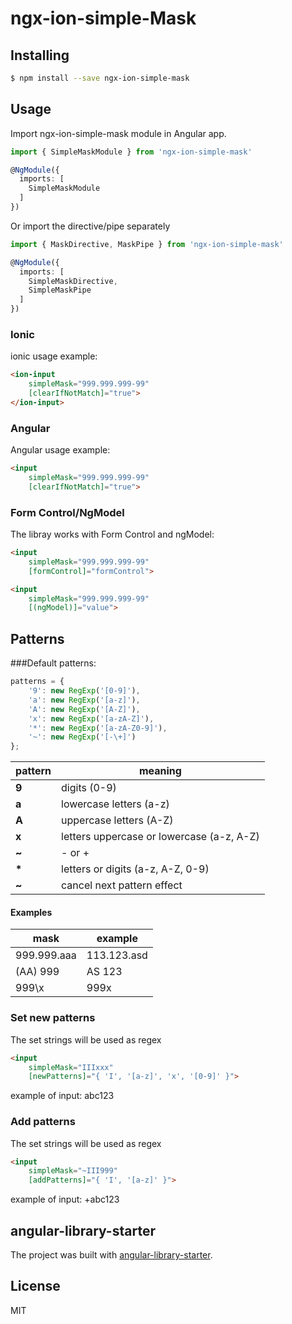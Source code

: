 # ngx-ion-simple-Mask

## <a name="1"></a> Installing

```bash
$ npm install --save ngx-ion-simple-mask
```

## <a name="2"></a> Usage

Import ngx-ion-simple-mask module in Angular app.
```typescript
import { SimpleMaskModule } from 'ngx-ion-simple-mask'

@NgModule({
  imports: [
    SimpleMaskModule
  ]
})
```

Or import the directive/pipe separately
```typescript
import { MaskDirective, MaskPipe } from 'ngx-ion-simple-mask'

@NgModule({
  imports: [
    SimpleMaskDirective,
    SimpleMaskPipe
  ]
})
```

### Ionic

ionic usage example:
```html
<ion-input
    simpleMask="999.999.999-99"
    [clearIfNotMatch]="true">
</ion-input>
```

### Angular

Angular usage example:
```html
<input
    simpleMask="999.999.999-99"
    [clearIfNotMatch]="true">
```

### Form Control/NgModel

The libray works with Form Control and ngModel:
```html
<input
    simpleMask="999.999.999-99"
    [formControl]="formControl">
```

```html
<input
    simpleMask="999.999.999-99"
    [(ngModel)]="value">
```



## <a name="3"></a>Patterns
###Default patterns:

```typescript
patterns = {
    '9': new RegExp('[0-9]'),
    'a': new RegExp('[a-z]'),
    'A': new RegExp('[A-Z]'),
    'x': new RegExp('[a-zA-Z]'),
    '*': new RegExp('[a-zA-Z0-9]'),
    '~': new RegExp('[-\+]')
};
```

| pattern | meaning |
|------|---------|
| **9** | digits (0-9) |
| **a** | lowercase letters (a-z) |
| **A** | uppercase letters (A-Z) |
| **x** | letters uppercase or lowercase (a-z, A-Z) |
|  **~** | - or + |
| **\*** | letters or digits (a-z, A-Z, 0-9) |
|  **~** | cancel next pattern effect |

#### Examples

| mask | example |
| ------- | ------- |
| 999.999.aaa | 113.123.asd |
| (AA) 999 | AS 123 |
| 999\x | 999x |

### Set new patterns

The set strings will be used as regex
```html
<input
    simpleMask="IIIxxx"
    [newPatterns]="{ 'I', '[a-z]', 'x', '[0-9]' }">
```
example of input: abc123

### Add patterns

The set strings will be used as regex
```html
<input
    simpleMask="~III999"
    [addPatterns]="{ 'I', '[a-z]' }">
```
example of input: +abc123

## angular-library-starter
The project was built with [angular-library-starter](https://github.com/robisim74/angular-library-starter/).

## License
MIT
